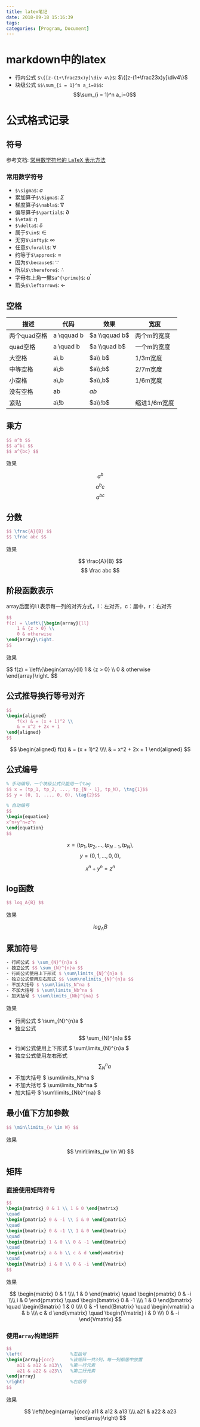 ```yaml
---
title: latex笔记
date: 2018-09-18 15:16:39
tags:
categories: [Program, Document]
---
```


# markdown中的latex

- 行内公式 `$\{[z-(1+\frac23x)y]\div 4\}$`: $\{[z-(1+\frac23x)y]\div4\}$
- 块级公式 `$$\sum_{i = 1}^n a_i=0$$`: $$\sum_{i = 1}^n a_i=0$$

# 公式格式记录

## 符号

参考文档: [常用数学符号的 LaTeX 表示方法][1]

[1]: http://www.mohu.org/info/symbols/symbols.htm

### 常用数学符号

- `$\sigma$`: $\sigma$
- 累加算子`$\Sigma$`: $\Sigma$
- 梯度算子`$\nabla$`: $\nabla$
- 偏导算子`$\partial$`: $\partial$
- `$\eta$`: $\eta$
- `$\delta$`: $\delta$
- 属于`$\in$`: $\in$
- 无穷`$\infty$`: $\infty$
- 任意`$\forall$`: $\forall$
- 约等于`$\approx$`: $\approx$
- 因为`$\because$`: $\because$
- 所以`$\therefore$`: $\therefore$
- 字母右上角一撇`$a^{\prime}$`: $a^{\prime}$
- 箭头`$\leftarrow$`: $\leftarrow$

## 空格

| 描述         | 代码        | 效果          | 宽度         |
| ------------ | ----------- | ------------- | ------------ |
| 两个quad空格 | a \\qquad b | $a \\qquad b$ | 两个m的宽度  |
| quad空格     | a \\quad b  | $a \\quad b$  | 一个m的宽度  |
| 大空格       | a\\ b       | $a\\ b$       | 1/3m宽度     |
| 中等空格     | a\\;b       | $a\\;b$       | 2/7m宽度     |
| 小空格       | a\\,b       | $a\\,b$       | 1/6m宽度     |
| 没有空格     | ab          | $ab$          |              |
| 紧贴         | a\\!b       | $a\\!b$       | 缩进1/6m宽度 |

## 乘方

```latex
$$ a^b $$
$$ a^bc $$
$$ a^{bc} $$
```

效果

$$ a^b $$
$$ a^bc $$
$$ a^{bc} $$

## 分数

```latex
$$ \frac{A}{B} $$
$$ \frac abc $$
```

效果

$$ \frac{A}{B} $$
$$ \frac abc $$

## 阶段函数表示

array后面的`ll`表示每一列的对齐方式，l：左对齐，c：居中，r：右对齐

```latex
$$
f(z) = \left\{\begin{array}{ll}
    1 & {z > 0} \\
    0 & otherwise
\end{array}\right.
$$
```

效果

$$ f(z) = \left\\{\begin{array}{ll}
    1 & {z > 0} \\\\
    0 & otherwise
\end{array}\right. $$

## 公式推导换行等号对齐

```latex
$$
\begin{aligned}
    f(x) & = (x + 1)^2 \\
    & = x^2 + 2x + 1
\end{aligned}
$$
```

$$
\begin{aligned}
    f(x) & = (x + 1)^2 \\\\
    & = x^2 + 2x + 1
\end{aligned}
$$

## 公式编号

```latex
% 手动编号，一个块级公式只能用一个tag
$$ x = (tp_1, tp_2, ..., tp_{N - 1}, tp_N), \tag{1}$$
$$ y = (0, 1, ..., 0, 0), \tag{2}$$

% 自动编号
$$
\begin{equation}
x^n+y^n=z^n
\end{equation}
$$
```

$$ x = (tp_1, tp_2, ..., tp_{N - 1}, tp_N), \tag{1}$$
$$ y = (0, 1, ..., 0, 0), \tag{2}$$

$$\begin{equation}
    x^n+y^n=z^n
\end{equation}$$

## log函数

```latex
$$ log_A{B} $$
```

效果

$$ log_A{B} $$

## 累加符号

```latex
- 行间公式 $ \sum_{N}^{n}a $
- 独立公式 $$ \sum_{N}^{n}a $$
- 行间公式使用上下形式 $ \sum\limits_{N}^{n}a $
- 独立公式使用左右形式 $$ \sum\nolimits_{N}^{n}a $$
- 不加大括号 $ \sum\limits_N^na $
- 不加大括号 $ \sum\limits_Nb^na $
- 加大括号 $ \sum\limits_{Nb}^{na} $
```

效果

- 行间公式 $ \sum_{N}^{n}a $
- 独立公式 $$ \sum_{N}^{n}a $$
- 行间公式使用上下形式 $ \sum\limits_{N}^{n}a $
- 独立公式使用左右形式 $$ \sum\nolimits_{N}^{n}a $$
- 不加大括号 $ \sum\limits_N^na $
- 不加大括号 $ \sum\limits_Nb^na $
- 加大括号 $ \sum\limits_{Nb}^{na} $

## 最小值下方加参数

```latex
$$ \min\limits_{w \in W} $$
```

效果

$$ \min\limits_{w \in W} $$

## 矩阵

### 直接使用矩阵符号

```latex
$$
\begin{matrix} 0 & 1 \\ 1 & 0 \end{matrix}
\quad
\begin{pmatrix} 0 & -i \\ i & 0 \end{pmatrix}
\quad
\begin{bmatrix} 0 & -1 \\ 1 & 0 \end{bmatrix}
\quad
\begin{Bmatrix} 1 & 0 \\ 0 & -1 \end{Bmatrix}
\quad
\begin{vmatrix} a & b \\ c & d \end{vmatrix}
\quad
\begin{Vmatrix} i & 0 \\ 0 & -i \end{Vmatrix}
$$
```

效果

$$
\begin{matrix} 0 & 1 \\\\ 1 & 0 \end{matrix}
\quad
\begin{pmatrix} 0 & -i \\\\ i & 0 \end{pmatrix}
\quad
\begin{bmatrix} 0 & -1 \\\\ 1 & 0 \end{bmatrix}
\quad
\begin{Bmatrix} 1 & 0 \\\\ 0 & -1 \end{Bmatrix}
\quad
\begin{vmatrix} a & b \\\\ c & d \end{vmatrix}
\quad
\begin{Vmatrix} i & 0 \\\\ 0 & -i \end{Vmatrix}
$$

### 使用`array`构建矩阵

```latex
$$
\left(                  %左括号
\begin{array}{ccc}      %该矩阵一共3列，每一列都居中放置
    a11 & a12 & a13\\   %第一行元素
    a21 & a22 & a23\\   %第二行元素
\end{array}
\right)                 %右括号
$$
```

效果

$$
\left(\begin{array}{ccc}
    a11 & a12 & a13 \\\\
    a21 & a22 & a23
\end{array}\right) 
$$

